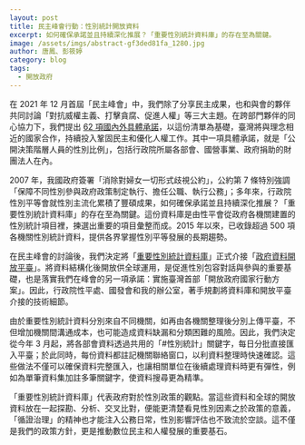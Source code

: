 ```yaml
---
layout: post
title: 民主峰會行動：性別統計開放資料
excerpt: 如何確保承諾並且持續深化推展？「重要性別統計資料庫」的存在至為關鍵。
image: /assets/imgs/abstract-gf3ded81fa_1280.jpg
author: 唐鳳、彭筱婷
category: blog
tags:
  - 開放政府
---
```


在 2021 年 12 月首屆「民主峰會」中，我們除了分享民主成果，也和與會的夥伴共同討論「對抗威權主義、打擊貪腐、促進人權」等三大主題。在跨部門夥伴的同心協力下，我們提出 [62 項國內外具體承諾](https://www.mofa.gov.tw/News_Content.aspx?n=95&s=97117)，以這份清單為基礎，臺灣將與理念相近的國家合作，持續投入鞏固民主和優化人權工作。其中一項具體承諾，就是「公開決策階層人員的性別比例」，包括行政院所屬各部會、國營事業、政府捐助的財團法人在內。

2007 年，我國政府簽署「消除對婦女一切形式歧視公約」，公約第 7 條特別強調「保障不同性別參與政府政策制定執行、擔任公職、執行公務」；多年來，行政院性別平等會就性別主流化累積了豐碩成果，如何確保承諾並且持續深化推展？「重要性別統計資料庫」的存在至為關鍵。這份資料庫是由性平會從政府各機關建置的性別統計項目裡，揀選出重要的項目彙整而成。2015 年以來，已收錄超過 500 項各機關性別統計資料，提供各界掌握性別平等發展的長期趨勢。

在民主峰會的討論後，我們決定將「[重要性別統計資料庫](https://www.gender.ey.gov.tw/gecdb/)」正式介接「[政府資料開放平臺](https://data.gov.tw/)」。將資料結構化後開放供全球運用，是促進性別包容對話與參與的重要基礎，也是落實我們在峰會的另一項承諾：實施臺灣首部「開放政府國家行動方案」。因此，行政院性平處、國發會和我的辦公室，著手規劃將資料庫和開放平臺介接的技術細節。

由於重要性別統計資料分別來自不同機關，如再由各機關整理後分別上傳平臺，不但增加機關間溝通成本，也可能造成資料缺漏和分類困難的風險。因此，我們決定從今年 3 月起，將各部會資料透過共用的「#性別統計」關鍵字，每日分批直接匯入平臺；於此同時，每份資料都註記機關聯絡窗口，以利資料整理時快速確認。這些做法不僅可以確保資料完整匯入，也讓相關單位在後續處理資料時更有彈性，例如為單筆資料集加註多筆關鍵字，使資料搜尋更為精準。

「重要性別統計資料庫」代表政府對於性別政策的觀點。當這些資料和全球的開放資料放在一起探勘、分析、交叉比對，便能更清楚看見性別因素之於政策的意義，「循證治理」的精神也才能注入公務日常，性別影響評估也不致流於空談。這不僅是我們的政策方針，更是推動數位民主和人權發展的重要基石。
